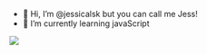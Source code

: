 - 👋 Hi, I’m @jessicalsk but you can call me Jess!
- 🌱 I’m currently learning javaScript


<div> 
  
<a href="https://www.instagram.com/_jexssica/" target="_blank">
    <img src="https://img.shields.io/badge/-Instagram-%23E4405F?style=for-the-badge&logo=instagram&logoColor=white">
</a>
  
  
</div>
  


<!---
jessicalsk/jessicalsk is a ✨ special ✨ repository because its `README.md` (this file) appears on your GitHub profile.
You can click the Preview link to take a look at your changes.
--->
